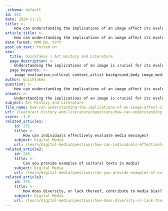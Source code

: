 ```yaml
---
_schema: default
id: 242
date: 2024-11-21
title: >-
    How can understanding the implications of an image affect its evaluation?
article_title: >-
    How can understanding the implications of an image affect its evaluation?
date_format: MMM DD, YYYY
post_on_text: Posted on
seo:
  title: QuickTakes | Art History and Literature
  page_description: >-
    Understanding the implications of an image is crucial for its evaluation, influencing interpretations through cultural context, artist information, emotional responses, body image issues, and awareness of media bias.
  page_keywords: >-
    image evaluation,cultural context,artist background,body image,media imagery,emotional responses,media bias,visual interpretation,critical analysis,media consumption
author: QuickTakes
question: >-
    How can understanding the implications of an image affect its evaluation?
answer: >-
    Understanding the implications of an image is crucial for its evaluation, as it allows viewers to interpret the image within its broader cultural and contextual framework. Here are several key points that illustrate how this understanding can affect image evaluation:\n\n1. **Cultural Context**: Images are often embedded with cultural meanings that can vary significantly across different societies. For instance, the interpretation of an image may be influenced by the socio-cultural context in which it is viewed. People from the same cultural background may interpret the connotative messages of an image similarly, while those from different backgrounds may have divergent interpretations. This shared understanding can lead to a more nuanced evaluation of the image's impact and significance (Point 5).\n\n2. **Artist and Technique Information**: Providing context about the artist and their techniques can enhance viewers' aesthetic appreciation of an artwork. Research indicates that when viewers are informed about the artist's background and the techniques used, they tend to rate the artwork more favorably in terms of beauty and interest. This suggests that contextual information can significantly influence how an image is perceived and evaluated (Point 6).\n\n3. **Impact on Body Image**: The implications of media imagery, particularly in relation to body image, have been extensively studied. Exposure to idealized images in media can negatively affect viewers' body image, leading to feelings of inadequacy. Understanding this impact can lead to a more critical evaluation of such images, prompting viewers to question the standards being portrayed and their own responses to them (Point 3).\n\n4. **Emotional Responses**: Contextual information can also shape emotional responses to images. For example, viewers with lower art experience may be more influenced by contextual details, leading to heightened feelings of pleasure or inspiration when they understand the background of an artwork. Conversely, those with more experience may have different emotional reactions based on their familiarity with the content (Point 6).\n\n5. **Media Bias Awareness**: Understanding the implications of images in media can help individuals detect bias. Media bias can shape perceptions and influence public opinion, and being aware of the context in which images are presented can aid in recognizing potential biases. This awareness is essential for critical media consumption and can lead to a more balanced understanding of the information being conveyed (Point 10).\n\nIn summary, understanding the implications of an image enhances its evaluation by providing a framework for interpreting its cultural significance, emotional impact, and potential biases. This critical analysis is essential for navigating the complex landscape of media messages and their effects on society.
subject: Art History and Literature
file_name: how-can-understanding-the-implications-of-an-image-affect-its-evaluation.md
url: /learn/art-history-and-literature/questions/how-can-understanding-the-implications-of-an-image-affect-its-evaluation
score: -1.0
related_article1:
    id: 231
    title: >-
        How can individuals effectively evaluate media messages?
    subject: Digital Media
    url: /learn/digital-media/questions/how-can-individuals-effectively-evaluate-media-messages
related_article2:
    id: 245
    title: >-
        Can you provide examples of cultural texts in media?
    subject: Digital Media
    url: /learn/digital-media/questions/can-you-provide-examples-of-cultural-texts-in-media
related_article3:
    id: 255
    title: >-
        How does diversity, or lack thereof, contribute to media bias?
    subject: Digital Media
    url: /learn/digital-media/questions/how-does-diversity-or-lack-thereof-contribute-to-media-bias
---
```


&nbsp;